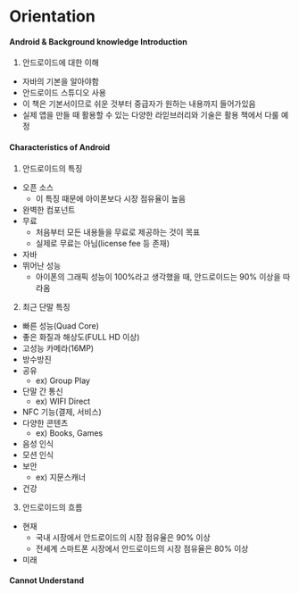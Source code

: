 # Orientation

#### Android & Background knowledge Introduction
1. 안드로이드에 대한 이해
  - 자바의 기본을 알아야함
  - 안드로이드 스튜디오 사용
  - 이 책은 기본서이므로 쉬운 것부터 중급자가 원하는 내용까지 들어가있음
  - 실제 앱을 만들 때 활용할 수 있는 다양한 라읻브러리와 기술은 활용 책에서 다룰 예정

#### Characteristics of Android
1. 안드로이드의 특징
  - 오픈 소스
    + 이 특징 때문에 아이폰보다 시장 점유율이 높음
  - 완벽한 컴포넌트
  - 무료
    + 처음부터 모든 내용들을 무료로 제공하는 것이 목표
    + 실제로 무료는 아님(license fee 등 존재)
  - 자바
  - 뛰어난 성능
    + 아이폰의 그래픽 성능이 100%라고 생각했을 때, 안드로이드는 90% 이상을 따라옴
2. 최근 단말 특징
  - 빠른 성능(Quad Core)
  - 좋은 화질과 해상도(FULL HD 이상)
  - 고성능 카메라(16MP)
  - 방수방진
  - 공유
    + ex) Group Play
  - 단말 간 통신
    + ex) WIFI Direct
  - NFC 기능(결제, 서비스)
  - 다양한 콘텐츠
    + ex) Books, Games
  - 음성 인식
  - 모션 인식
  - 보안
    + ex) 지문스캐너
  - 건강
3. 안드로이드의 흐름
  - 현재
    + 국내 시장에서 안드로이드의 시장 점유율은 90% 이상
    + 전세계 스마트폰 시장에서 안드로이드의 시장 점유율은 80% 이상
  - 미래

#### Cannot Understand
